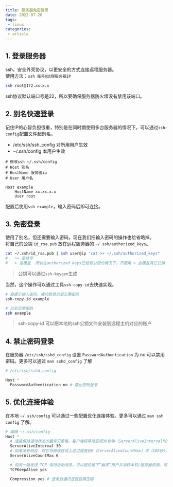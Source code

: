 ```yaml
---
title: 服务器免密登录
date: 2022-07-20
tags:
 - linux
categories: 
 - article
---
```



## 1. 登录服务器
ssh，安全外壳协议，以更安全的方式连接远程服务器。    
使用方法：`ssh 账号@远程服务器IP`
```sh
ssh root@172.xx.x.x
```
ssh协议默认端口号是22，所以要确保服务器防火墙没有禁用该端口。


## 2. 别名快速登录
记住IP的心智负担很重，特别是在同时期使用多台服务器的情况下。可以通过`ssh-config`配置文件起别名。
- /etc/ssh/ssh_config  对所用用户生效
- ~/.ssh/config  本用户生效
```
# 修改ssh ~/.ssh/config
# Host 别名
# HostName 服务器ip
# User 用户名

Host example
    HostName xx.xx.x.x
    User root
```
配置后使用`ssh example`，输入密码后即可连接。


## 3. 免密登录
使用了别名，但还需要输入密码，现在我们把输入密码的操作也给省略掉。    
将自己的公钥 `id_rsa.pub` 放在远程服务器的 `~/.ssh/authorized_keys`。 
```sh
cat ~/.ssh/id_rsa.pub | ssh user@ip "cat >> ~/.ssh/authorized_keys"
#   >> 是续写
#   > 是覆盖  所以在authorized_keys已经有公钥的情况下，不要用 > 会覆盖其它公钥
```
> 公钥可以通过`ssh-keygen`生成

当然，这个操作可以通过工具`ssh-copy-id`去快速实现。
```sh
# 会提示输入密码，成功登录以后无需密码
ssh-copy-id example

# 以后无需密码
ssh example
```
> ssh-copy-id 可以把本地的ssh公钥文件安装到远程主机对应的账户



## 4. 禁止密码登录
在服务器 `/etc/ssh/sshd_config` 设置 `PasswordAuthentication` 为 no 可以禁用密码。更多可以通过 `man sshd_config` 了解
```sh
# /etc/ssh/sshd_config

Host * 
  PasswordAuthentication no # 禁止密码登录
```
## 5. 优化连接体验
在本地 `~/.ssh/config` 可以通过一些配置优化连接体验。更多可以通过 `man ssh config` 了解。
```sh
# 编辑 ~/.ssh/config
Host *
  # 连接保持活动状态的最常见策略，客户端将等待空闲30秒钟（ServerAliveInterval时间），然后向服务器发送“ no-op null数据包”，并期望响应。
  ServerAliveInterval 30
  # 如果没有响应，则它将继续尝试上述过程直到6（ServerAliveCountMax）次（180秒）。如果服务器仍然没有响应，则客户端将断开ssh连接 
  ServerAliveCountMax 6

  # 向另一端发送 TCP 保持活动消息。可以避免留下“幽灵”用户并消耗本机/服务器资源。可监控到本机/服务器连接死亡或崩溃，发生后断开连接。
  TCPKeepAlive yes 

  Compression yes # 登录后通讯是否启用压缩
```


